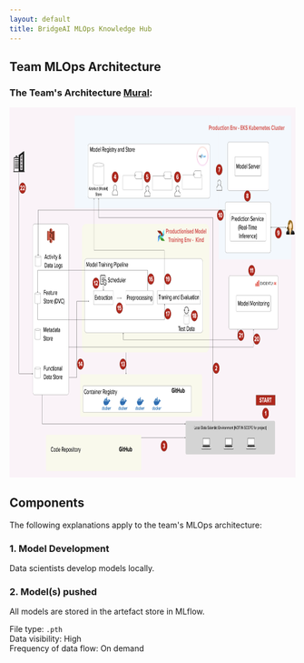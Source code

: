 ```yaml
---
layout: default
title: BridgeAI MLOps Knowledge Hub
---
```


## Team MLOps Architecture

<h3>The Team's Architecture <a href="https://app.mural.co/t/jmsandbox6893/m/jmsandbox6893/1723564838519/90dee27020222851bf2f8b62c04fd272c25fd1d3?sender=udec36d924fb252f9f2506642" target="_blank">Mural</a>:</h3>

<img src="mlops_architecture.png" usemap = "#arch" width="839" height="650.64"/>
<!-- intrinsic size - 1980 by 1542; div w and h by 2.36 -->

<map name = "arch">
    <area shape = "circle" coords="752,540,10" alt="Model Development" href = "/team_arch.html#1-model-development">
    <!-- <area target="" alt="" title="" href="" coords="1431,1087,22" shape="circle">
    <area target="" alt="" title="" href="" coords="1069,1409,23" shape="circle">
    <area target="" alt="" title="" href="" coords="733,288,20" shape="circle">
    <area target="" alt="" title="" href="" coords="957,289,21" shape="circle">
    <area target="" alt="" title="" href="" coords="1164,291,21" shape="circle">
    <area target="" alt="" title="" href="" coords="1456,260,24" shape="circle">
    <area target="" alt="" title="" href="" coords="1648,366,26" shape="circle">
    <area target="" alt="" title="" href="" coords="1862,523,21" shape="circle">
    <area target="" alt="" title="" href="" coords="1459,448,26" shape="circle">
    <area target="" alt="" title="" href="" coords="1680,679,23" shape="circle">
    <area target="" alt="" title="" href="" coords="599,730,24" shape="circle">
    <area target="" alt="" title="" href="" coords="786,1071,20" shape="circle">
    <area target="" alt="" title="" href="" coords="492,1070,20" shape="circle">
    <area target="" alt="" title="" href="" coords="763,836,21" shape="circle">
    <area target="" alt="" title="" href="" coords="980,714,21" shape="circle">
    <area target="" alt="" title="" href="" coords="1094,858,25" shape="circle">
    <area target="" alt="" title="" href="" coords="1281,870,21" shape="circle">
    <area target="" alt="" title="" href="" coords="1097,714,22" shape="circle">
    <area target="" alt="" title="" href="" coords="1708,963,28" shape="circle">
    <area target="" alt="" title="" href="" coords="1605,947,25" shape="circle">
    <area target="" alt="" title="" href="" coords="92,335,22" shape="circle"> -->
    <area shape = "rect" coords = "22,83,126,125" alt = "Industry Data"
    href = "/team_arch.html#22-industry-data"/>
</map>


## Components

The following explanations apply to the team's MLOps architecture:

### 1. Model Development

Data scientists develop models locally.

### 2. Model(s) pushed

All models are stored in the artefact store in MLflow.

File type: `.pth`\
Data visibility: High\
Frequency of data flow: On demand

<!-- ### 22. Industry Data  -->

<!-- [blurb on what/why]

[explanation of process (copy from Mural)]

[expand on process] -->

<!-- <area shape = "circle" coords="" alt="" href = ""> -->